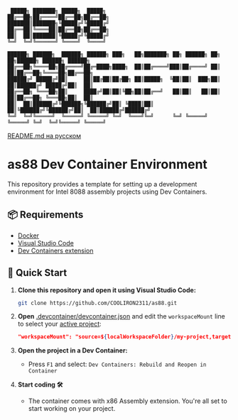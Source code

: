 ```
 █████╗ ███████╗ █████╗  █████╗                                                                  
██╔══██╗██╔════╝██╔══██╗██╔══██╗                                                                 
███████║███████╗╚█████╔╝╚█████╔╝                                                                 
██╔══██║╚════██║██╔══██╗██╔══██╗                                                                 
██║  ██║███████║╚█████╔╝╚█████╔╝                                                                 
╚═╝  ╚═╝╚══════╝ ╚════╝  ╚════╝                                                                  
                                                                                                 
██████╗ ██████╗  ██████╗ ██████╗ ███╗   ██╗███████╗ ██╗ ██████╗ ██╗   ██╗██████╗ ██████╗ ██████╗ 
██╔══██╗╚════██╗██╔════╝██╔═████╗████╗  ██║██╔════╝███║██╔════╝ ██║   ██║██╔══██╗╚════██╗██╔══██╗
██████╔╝ █████╔╝██║     ██║██╔██║██╔██╗ ██║█████╗  ╚██║██║  ███╗██║   ██║██████╔╝ █████╔╝██║  ██║
██╔══██╗ ╚═══██╗██║     ████╔╝██║██║╚██╗██║██╔══╝   ██║██║   ██║██║   ██║██╔══██╗ ╚═══██╗██║  ██║
██║  ██║██████╔╝╚██████╗╚██████╔╝██║ ╚████║██║      ██║╚██████╔╝╚██████╔╝██║  ██║██████╔╝██████╔╝
╚═╝  ╚═╝╚═════╝  ╚═════╝ ╚═════╝ ╚═╝  ╚═══╝╚═╝      ╚═╝ ╚═════╝  ╚═════╝ ╚═╝  ╚═╝╚═════╝ ╚═════╝ 
```
[README.md на русском](README.md)
# as88 Dev Container Environment
This repository provides a template for setting up a development environment for Intel 8088 assembly projects using Dev Containers.

## 📦 Requirements
- [Docker](https://www.docker.com/)
- [Visual Studio Code](https://code.visualstudio.com/)
- [Dev Containers extension](https://marketplace.visualstudio.com/items?itemName=ms-vscode-remote.remote-containers)

## 🚀 Quick Start
1. **Clone this repository and open it using Visual Studio Code:**
    ```bash
    git clone https://github.com/COOLIRON2311/as88.git
    ```
2. **Open** [.devcontainer/devcontainer.json](.devcontainer/devcontainer.json#L14) and edit the `workspaceMount` line to select your [active project](https://youtu.be/L1-dx-ZD0Ao):
    ```json
    "workspaceMount": "source=${localWorkspaceFolder}/my-project,target=/workspace,type=bind",
    ```

3. **Open the project in a Dev Container:**
    - Press `F1` and select: `Dev Containers: Rebuild and Reopen in Container`

4. **Start coding 🛠️**
    - The container comes with x86 Assembly extension. You're all set to start working on your project.
